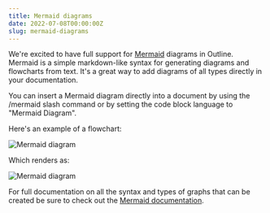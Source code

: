 ```yaml
---
title: Mermaid diagrams
date: 2022-07-08T00:00:00Z
slug: mermaid-diagrams
---
```


We're excited to have full support for [Mermaid](https://mermaid-js.github.io/) diagrams in Outline. Mermaid is a simple markdown-like syntax for generating diagrams and flowcharts from text. It's a great way to add diagrams of all types directly in your documentation.

You can insert a Mermaid diagram directly into a document by using the /mermaid slash command or by setting the code block language to "Mermaid Diagram".

Here's an example of a flowchart:

![Mermaid diagram](/images/mermaid-diagram-source.png)

Which renders as:

![Mermaid diagram](/images/mermaid-diagram.png)

For full documentation on all the syntax and types of graphs that can be created be sure to check out the [Mermaid documentation](https://mermaid-js.github.io/mermaid/#/).
